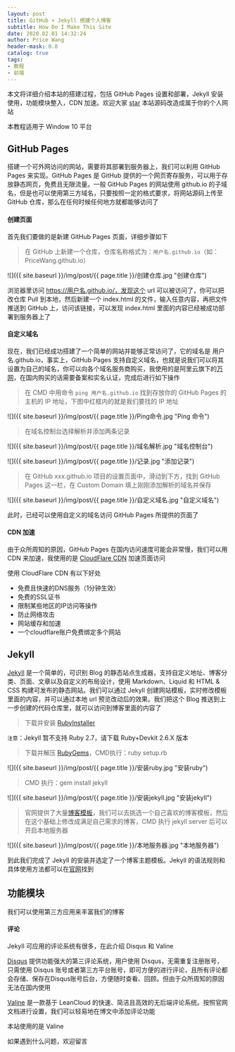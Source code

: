 ```yaml
---
layout: post
title: GitHub + Jekyll 搭建个人博客
subtitle: How Do I Make This Site
date: 2020.02.01 14:32:24
author: Price Wang
header-mask: 0.8
catalog: true
tags:
- 教程
- 前端
---
```


本文将详细介绍本站的搭建过程，包括 GitHub Pages 设置和部署，Jekyll 安装使用，功能模块整入，CDN 加速。欢迎大家 [star](https://github.com/PriceWang/blog) 本站源码改造成属于你的个人网站

本教程适用于 Window 10 平台

## GitHub Pages

搭建一个可外网访问的网站，需要将其部署到服务器上，我们可以利用 GitHub Pages 来实现。GitHub Pages 是 GitHub 提供的一个网页寄存服务，可以用于存放静态网页，免费且无限流量。一般 GitHub Pages 的网站使用 github.io 的子域名，但是也可以使用第三方域名，只要按照一定的格式要求，将网站源码上传至 GitHub 仓库，那么在任何时候任何地方就都能够访问了

#### 创建页面

首先我们要做的是新建 GitHub Pages 页面，详细步骤如下

> 在 GitHub 上新建一个仓库，仓库名称格式为：`用户名.github.io`（如：PriceWang.github.io）

![]({{ site.baseurl }}/img/post/{{ page.title }}/创建仓库.jpg "创建仓库")

浏览器里访问 https://用户名.github.io/，发现这个 url 可以被访问了，你可以把改仓库 Pull 到本地，然后新建一个 index.html 的文件，输入任意内容，再把文件推送到 GitHub 上，访问该链接，可以发现 index.html 里面的内容已经被成功部署到服务器上了

#### 自定义域名

现在，我们已经成功搭建了一个简单的网站并能够正常访问了，它的域名是 用户名.github.io，事实上，GitHub Pages 支持自定义域名，也就是说我们可以将其设置为自己的域名，你可以向各个域名服务商购买，我使用的是阿里云旗下的[万网](https://wanwang.aliyun.com/)，在国内购买的话需要备案和实名认证，完成后进行如下操作

> 在 CMD 中用命令 `ping 用户名.github.io` 找到存放你的 GitHub Pages 的主机的 IP 地址，下图中红框内的就是我们要找的 IP 地址

![]({{ site.baseurl }}/img/post/{{ page.title }}/Ping命令.jpg "Ping 命令")

> 在域名控制台选择解析并添加两条记录

![]({{ site.baseurl }}/img/post/{{ page.title }}/域名解析.jpg "域名控制台")

![]({{ site.baseurl }}/img/post/{{ page.title }}/记录.jpg "添加记录")

> 在 GitHub xxx.github.io 项目的设置页面中，滑动到下方，找到 GitHub Pages 这一栏，在 Custom Domain 填上刚刚添加解析的域名并保存

![]({{ site.baseurl }}/img/post/{{ page.title }}/自定义域名.jpg "自定义域名")

此时，已经可以使用自定义的域名访问 GitHub Pages 所提供的页面了

#### CDN 加速

由于众所周知的原因，GitHub Pages 在国内访问速度可能会非常慢，我们可以用 CDN 来加速，我使用的是 [CloudFlare CDN](https://www.cloudflare.com/) 加速页面访问

使用 CloudFlare CDN 有以下好处

* 免费且快速的DNS服务（1分钟生效）
* 免费的SSL证书
* 限制某些地区的IP访问等操作
* 防止网络攻击
* 网站缓存和加速
* 一个cloudflare账户免费绑定多个网站

## Jekyll

[Jekyll](https://jekyllrb.com/) 是一个简单的，可识别 Blog 的静态站点生成器，支持自定义地址、博客分类、页面、文章以及自定义的布局设计，使用 Markdown、Liquid 和 HTML & CSS 构建可发布的静态网站。我们可以通过 Jekyll 创建网站模板，实时修改模板里面的内容，并可以通过本地 url 预览改动后的效果。我们把这个 Blog 推送到上一步创建的代码仓库里，就可以访问到博客里面的内容了

> 下载并安装 [RubyInstaller](https://rubyinstaller.org/downloads/)

`注意`：Jekyll 暂不支持 Ruby 2.7，请下载 Ruby+Devkit 2.6.X 版本

> 下载并解压 [RubyGems](https://rubygems.org/pages/download)，CMD执行：ruby setup.rb

![]({{ site.baseurl }}/img/post/{{ page.title }}/安装ruby.jpg "安装ruby")

> CMD 执行：gem install jekyll

![]({{ site.baseurl }}/img/post/{{ page.title }}/安装jekyll.jpg "安装jekyll")

> 官网提供了大量[博客模板](http://jekyllthemes.org/)，我们可以去挑选一个自己喜欢的博客模板，然后在这个基础上修改成满足自己需求的博客，CMD 执行 jekyll server 后可以开启本地服务器

![]({{ site.baseurl }}/img/post/{{ page.title }}/本地服务器.jpg "本地服务器")

到此我们完成了 Jekyll 的安装并选定了一个博客主题模板。Jekyll 的语法规则和具体使用方法都可以在[官网](https://jekyllrb.com/)找到

## 功能模块

我们可以使用第三方应用来丰富我们的博客

#### 评论

Jekyll 可应用的评论系统有很多，在此介绍 Disqus 和 Valine

[Disqus](https://disqus.com/) 提供功能强大的第三评论系统，用户使用 Disqus，无需重复注册账号，只需使用 Disqus 账号或者第三方平台账号，即可方便的进行评论，且所有评论都会存储、保存在Disqus账号后台，方便随时查看、回顾。但由于众所周知的原因无法在国内使用

[Valine](https://valine.js.org/) 是一款基于 LeanCloud 的快速、简洁且高效的无后端评论系统。按照官网文档进行设置，我们可以轻易地在博文中添加评论功能

本站使用的是 Valine

如果遇到什么问题，欢迎留言